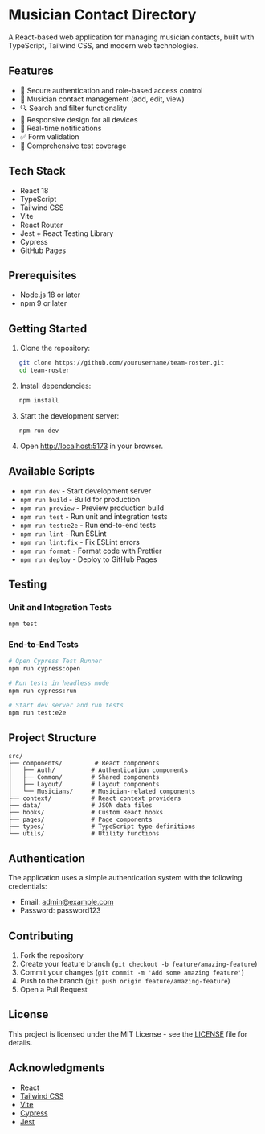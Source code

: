 # Musician Contact Directory

A React-based web application for managing musician contacts, built with TypeScript, Tailwind CSS, and modern web technologies.

## Features

* 🔐 Secure authentication and role-based access control
* 👥 Musician contact management (add, edit, view)
* 🔍 Search and filter functionality
* 📱 Responsive design for all devices
* 🔔 Real-time notifications
* ✅ Form validation
* 🧪 Comprehensive test coverage

## Tech Stack

* React 18
* TypeScript
* Tailwind CSS
* Vite
* React Router
* Jest + React Testing Library
* Cypress
* GitHub Pages

## Prerequisites

* Node.js 18 or later
* npm 9 or later

## Getting Started

1. Clone the repository:
   

```bash
   git clone https://github.com/yourusername/team-roster.git
   cd team-roster
   ```

2. Install dependencies:
   

```bash
   npm install
   ```

3. Start the development server:
   

```bash
   npm run dev
   ```

4. Open [http://localhost:5173](http://localhost:5173) in your browser.

## Available Scripts

* `npm run dev` - Start development server
* `npm run build` - Build for production
* `npm run preview` - Preview production build
* `npm run test` - Run unit and integration tests
* `npm run test:e2e` - Run end-to-end tests
* `npm run lint` - Run ESLint
* `npm run lint:fix` - Fix ESLint errors
* `npm run format` - Format code with Prettier
* `npm run deploy` - Deploy to GitHub Pages

## Testing

### Unit and Integration Tests

```bash
npm test
```

### End-to-End Tests

```bash
# Open Cypress Test Runner
npm run cypress:open

# Run tests in headless mode
npm run cypress:run

# Start dev server and run tests
npm run test:e2e
```

## Project Structure

```
src/
├── components/         # React components
│   ├── Auth/          # Authentication components
│   ├── Common/        # Shared components
│   ├── Layout/        # Layout components
│   └── Musicians/     # Musician-related components
├── context/           # React context providers
├── data/              # JSON data files
├── hooks/             # Custom React hooks
├── pages/             # Page components
├── types/             # TypeScript type definitions
└── utils/             # Utility functions
```

## Authentication

The application uses a simple authentication system with the following credentials:

* Email: admin@example.com
* Password: password123

## Contributing

1. Fork the repository
2. Create your feature branch (`git checkout -b feature/amazing-feature`)
3. Commit your changes (`git commit -m 'Add some amazing feature'`)
4. Push to the branch (`git push origin feature/amazing-feature`)
5. Open a Pull Request

## License

This project is licensed under the MIT License - see the [LICENSE](LICENSE) file for details.

## Acknowledgments

* [React](https://reactjs.org/)
* [Tailwind CSS](https://tailwindcss.com/)
* [Vite](https://vitejs.dev/)
* [Cypress](https://www.cypress.io/)
* [Jest](https://jestjs.io/)

